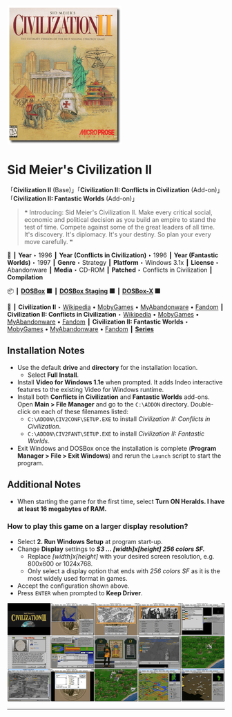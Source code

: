 ![](Thumbnail.png "application-thumbnail")

# Sid Meier's Civilization II

「**Civilization II** (Base)」「**Civilization II: Conflicts in Civilization** (Add-on)」「**Civilization II: Fantastic Worlds** (Add-on)」

> ❝ Introducing: Sid Meier's Civilization II. Make every critical social, economic and political decision as you build an empire to stand the test of time. Compete against some of the great leaders of all time. It's discovery. It's diplomacy. It's your destiny. So plan your every move carefully. ❞
>

📌 ┃ **Year** ‣ 1996 ┃ **Year (Conflicts in Civilization)** ‣ 1996 ┃ **Year (Fantastic Worlds)** ‣ 1997 ┃ **Genre** ‣ Strategy ┃ **Platform** ‣ Windows 3.1x ┃ **License** ‣ Abandonware ┃ **Media** ‣ CD-ROM ┃ **Patched** ‣ Conflicts in Civilization ┃ **Compilation** 

📦 ┃ **[DOSBox](https://www.dosbox.com/) 🟩** ┃ **[DOSBox Staging](https://dosbox-staging.github.io/) 🟩** ┃ **[DOSBox-X](https://dosbox-x.com/) 🟩** 

📎 ┃ **Civilization II** ‣ [Wikipedia](https://en.wikipedia.org/wiki/Civilization_II) • [MobyGames](https://www.mobygames.com/game/15/sid-meiers-civilization-ii/) • [MyAbandonware](https://www.myabandonware.com/game/sid-meier-s-civilization-ii-453) • [Fandom](https://civilization.fandom.com/wiki/Civilization_II) ┃ **Civilization II: Conflicts in Civilization** ‣ [Wikipedia](https://en.wikipedia.org/wiki/Civilization_II:_Conflicts_in_Civilization) • [MobyGames](https://www.mobygames.com/game/1509/sid-meiers-civilization-ii-scenarios-conflicts-in-civilization/) • [MyAbandonware](https://www.myabandonware.com/game/sid-meier-s-civilization-ii-scenarios-conflicts-in-civilization-c45) • [Fandom](https://civilization.fandom.com/wiki/Civilization_II:_Conflicts_in_Civilization) ┃ **Civilization II: Fantastic Worlds** ‣ [MobyGames](https://www.mobygames.com/game/1593/civilization-ii-fantastic-worlds/) • [MyAbandonware](https://www.myabandonware.com/game/civilization-ii-fantastic-worlds-dvr) • [Fandom](https://civilization.fandom.com/wiki/Civ_II:_Fantastic_Worlds) ┃ **[Series](https://en.wikipedia.org/wiki/Civilization_(series))** 

## Installation Notes
- Use the default **drive** and **directory** for the installation location.
  - Select **Full Install**.
- Install **Video for Windows 1.1e** when prompted. It adds Indeo interactive features to the existing Video for Windows runtime.
- Install both **Conflicts in Civilization** and **Fantastic Worlds** add-ons. Open **Main > File Manager** and go to the `C:\ADDON` directory. Double-click on each of these filenames listed:
  - `C:\ADDON\CIV2CONF\SETUP.EXE` to install *Civilization II: Conflicts in Civilization*.
  - `C:\ADDON\CIV2FANT\SETUP.EXE` to install *Civilization II: Fantastic Worlds*.
- Exit Windows and DOSBox once the installation is complete (**Program Manager > File > Exit Windows**) and rerun the `Launch` script to start the program.

## Additional Notes
- When starting the game for the first time, select **Turn ON Heralds. I have at least 16 megabytes of RAM.**

### How to play this game on a larger display resolution?
- Select **2. Run Windows Setup** at program start-up.
- Change **Display** settings to _**S3 ... [width]x[height] 256 colors SF.**_
  - Replace *[width]x[height]* with your desired screen resolution, e.g. 800x600 or 1024x768.
  - Only select a display option that ends with *256 colors SF* as it is the most widely used format in games.
- Accept the configuration shown above.
- Press `ENTER` when prompted to **Keep Driver**.

![](Montage.png "Sid Meier's Civilization II")

---

